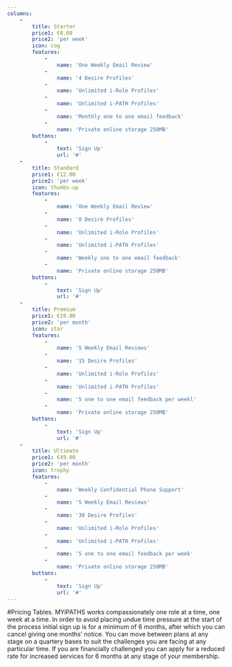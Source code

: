 ```yaml
---
columns:
    -
        title: Starter
        price1: €8.00
        price2: 'per week'
        icon: cog
        features:
            -
                name: 'One Weekly Email Review'
            -
                name: '4 Desire Profiles'
            -
                name: 'Unlimited i-Role Profiles'
            -
                name: 'Unlimited i-PATH Profiles'
            -
                name: 'Monthly one to one email feedback'
            -
                name: 'Private online storage 250MB'
        buttons:
            -
                text: 'Sign Up'
                url: '#'
    -
        title: Standard
        price1: €12.00
        price2: 'per week'
        icon: thumbs-up
        features:
            -
                name: 'One Weekly Email Review'
            -
                name: '8 Desire Profiles'
            -
                name: 'Unlimited i-Role Profiles'
            -
                name: 'Unlimited i-PATH Profiles'
            -
                name: 'Weekly one to one email feedback'
            -
                name: 'Private online storage 250MB'
        buttons:
            -
                text: 'Sign Up'
                url: '#'
    -
        title: Premium
        price1: €19.00
        price2: 'per month'
        icon: star
        features:
            -
                name: '5 Weekly Email Reviews'
            -
                name: '15 Desire Profiles'
            -
                name: 'Unlimited i-Role Profiles'
            -
                name: 'Unlimited i-PATH Profiles'
            -
                name: '5 one to one email feedback per weekl'
            -
                name: 'Private online storage 250MB'
        buttons:
            -
                text: 'Sign Up'
                url: '#'
    -
        title: Ultimate
        price1: €49.00
        price2: 'per month'
        icon: trophy
        features:
            -
                name: 'Weekly Confidential Phone Support'
            -
                name: '5 Weekly Email Reviews'
            -
                name: '30 Desire Profiles'
            -
                name: 'Unlimited i-Role Profiles'
            -
                name: 'Unlimited i-PATH Profiles'
            -
                name: '5 one to one email feedback per week'
            -
                name: 'Private online storage 250MB'
        buttons:
            -
                text: 'Sign Up'
                url: '#'
---
```


#Pricing Tables.
MYiPATHS works compassionately one role at a time, one week at a time. In order to avoid placing undue time pressure at the start of the process initial sign up is for a minimum of 6 months, after which you can cancel giving one months’ notice. You can move between plans at any stage on a quartery bases to suit the challenges you are facing at any particular time. 
If you are financially challenged you can apply for a reduced rate for increased services for 6 months at any stage of your membership.

